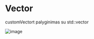 # Vector

customVectort palyginimas su std::vector

![image](https://user-images.githubusercontent.com/92589309/171135196-b3c1d620-6381-4ce1-9f0e-5e6749794002.png)
